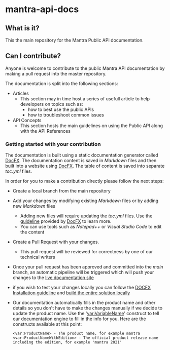 # mantra-api-docs

## What is it?

This the main repository for the Mantra Public API documentation.

## Can I contribute?

Anyone is welcome to contribute to the public Mantra API documentation by making a pull request into the master repository.


The documentation is split into the following sections:
- Articles
  - This section may in time host a series of usefull article to help developers on topics such as:
    - how to best use the public APIs
    - how to troubleshoot common issues
- API Concepts
  - This section hosts the main guidelines on using the Public API along with the API References

### Getting started with your contribution
The documentation is built using a static documentation generator called [DocFX](https://dotnet.github.io/docfx/). 
The documentation content is saved in *Markdown* files and then built into a website using [DocFX](https://dotnet.github.io/docfx/). The table of content is saved into separate *toc.yml* files.

In order for you to make a contribution directly please follow the next steps:
- Create a local branch from the main repository
- Add your changes by modifying existing *Markdown* files or by adding new *Markdown* files
  - Adding new files will require updating the *toc.yml* files. Use the [guideline](https://dotnet.github.io/docfx/tutorial/intro_toc.html) provided by [DocFX](https://dotnet.github.io/docfx/) to learn more. 
  - You can use tools such as *Notepad++* or *Visual Studio Code* to edit the content
- Create a Pull Request with your changes. 
  - This pull request will be reviewed for correctness by one of our technical writers
- Once your pull request has been approved and committed into the *main* branch, an automatic pipeline will be triggered which will push your changes to the [live documentation site](https://rws.github.io/studio-api-docs/index.html)
- if you wish to test your changes locally you can follow the [DOCFX Installation guideline](https://dotnet.github.io/docfx/tutorial/docfx_getting_started.html) and [build the entire solution locally](https://dotnet.github.io/docfx/tutorial/walkthrough/walkthrough_create_a_docfx_project.html)
- Our documentation automatically fills in the product name and other details so you don't have to make the changes manually if we decide to update the product name. Use the '<var:VariableName>' construct to tell our documentation engine to fill in the info for you. Here are the constructs available at this point:

      <var:ProductName> - The product name, for example mantra
      <var:ProductNameWithEdition> - The official product release name including the edition, for example 'mantra 2021'
      
